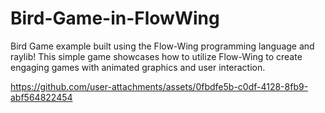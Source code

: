 # Bird-Game-in-FlowWing


 Bird Game example built using the Flow-Wing programming language and raylib! This simple game showcases how to utilize Flow-Wing to create engaging games with animated graphics and user interaction.



https://github.com/user-attachments/assets/0fbdfe5b-c0df-4128-8fb9-abf564822454

